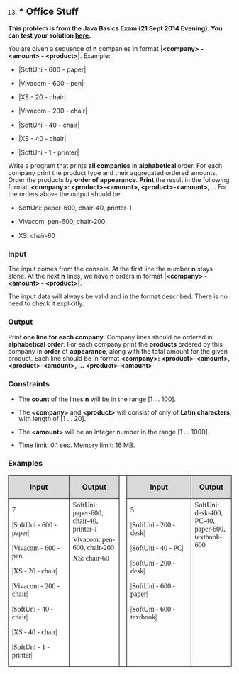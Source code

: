 <OL START=13>
	<LI><H2 CLASS="western"> * Office Stuff</H2>
</OL>
<P STYLE="margin-bottom: 0.14in; line-height: 115%"><B>This problem
is from the Java Basics Exam (21 Sept 2014 Evening). You can test
your solution <A HREF="https://judge.softuni.bg/Contests/Practice/Index/34#3">here</A>.</B></P>
<P STYLE="margin-bottom: 0.08in; line-height: 115%">You are given a
sequence of<B> n</B> companies in format |<B>&lt;company&gt; -
&lt;amount&gt; - &lt;product&gt;|</B>. Example:</P>
<UL>
	<LI><P STYLE="margin-bottom: 0.08in; line-height: 115%">|SoftUni -
	600 - paper|</P>
	<LI><P STYLE="margin-bottom: 0.08in; line-height: 115%">|Vivacom -
	600 - pen|</P>
	<LI><P STYLE="margin-bottom: 0.08in; line-height: 115%">|XS - 20 -
	chair|</P>
	<LI><P STYLE="margin-bottom: 0.08in; line-height: 115%">|Vivacom -
	200 - chair|</P>
	<LI><P STYLE="margin-bottom: 0.08in; line-height: 115%">|SoftUni -
	40 - chair|</P>
	<LI><P STYLE="margin-bottom: 0.08in; line-height: 115%">|XS - 40 -
	chair|</P>
	<LI><P STYLE="margin-bottom: 0.08in; line-height: 115%">|SoftUni - 1
	- printer|</P>
</UL>
<P STYLE="margin-bottom: 0.08in; line-height: 115%">Write a program
that prints <B>all companies</B> in <B>alphabetical </B>order. For
each company print the product type and their aggregated ordered
amounts. Order the products by <B>order of appearance</B>. <B>Print</B>
the result in the following format: <B>&lt;company&gt;:
&lt;product&gt;-&lt;amount&gt;, &lt;product&gt;-&lt;amount&gt;,…</B>
For the orders above the output should be:</P>
<UL>
	<LI><P STYLE="margin-bottom: 0.14in; line-height: 115%">SoftUni:
	paper-600, chair-40, printer-1</P>
	<LI><P STYLE="margin-bottom: 0.14in; line-height: 115%">Vivacom:
	pen-600, chair-200</P>
	<LI><P STYLE="margin-bottom: 0.14in; line-height: 115%">XS: chair-60</P>
</UL>
<H3 CLASS="western">Input</H3>
<P STYLE="margin-bottom: 0.08in; line-height: 115%">The input comes
from the console. At the first line the number <B>n</B> stays alone.
At the next <B>n</B> lines, we have <B>n</B> orders in format
|<B>&lt;company&gt; - &lt;amount&gt; - &lt;product&gt;|</B>.</P>
<P STYLE="margin-bottom: 0.14in; line-height: 115%">The input data
will always be valid and in the format described. There is no need to
check it explicitly.</P>
<H3 CLASS="western">Output</H3>
<P STYLE="margin-bottom: 0.08in; line-height: 115%">Print <B>one line
for each company</B>. Company lines should be ordered in <B>alphabetical</B>
<B>order</B>. For each company print the <B>products</B> ordered by
this company in <B>order</B> of <B>appearance</B>, along with the
total amount for the given product. Each line should be in format
<B>&lt;company&gt;: &lt;product&gt;-&lt;amount&gt;,
&lt;product&gt;-&lt;amount&gt;, … &lt;product&gt;-&lt;amount&gt;</B></P>
<H3 CLASS="western">Constraints</H3>
<UL>
	<LI><P STYLE="margin-bottom: 0in; line-height: 100%">The <B>count</B>
	of the lines <B>n</B> will be in the range [1 … 100].</P>
	<LI><P STYLE="margin-bottom: 0in; line-height: 100%">The <B>&lt;company&gt;</B>
	and <B>&lt;product&gt;</B> will consist of only of <B>Latin
	characters</B>, with length of [1 … 20].</P>
	<LI><P STYLE="margin-bottom: 0in; line-height: 100%">The <B>&lt;amount&gt;</B>
	will be an integer number in the range [1 … 1000].</P>
	<LI><P STYLE="margin-bottom: 0in; line-height: 100%">Time limit: 0.1
	sec. Memory limit: 16 MB.</P>
</UL>
<H3 CLASS="western">Examples</H3>
<TABLE WIDTH=698 CELLPADDING=7 CELLSPACING=0>
	<COL WIDTH=190>
	<COL WIDTH=136>
	<COL WIDTH=2>
	<COL WIDTH=209>
	<COL WIDTH=89>
	<TR VALIGN=TOP>
		<TD WIDTH=190 BGCOLOR="#d9d9d9" STYLE="border: 1px solid #00000a; padding-top: 0in; padding-bottom: 0in; padding-left: 0.08in; padding-right: 0.08in">
			<P ALIGN=CENTER><B>Input</B></P>
		</TD>
		<TD WIDTH=136 BGCOLOR="#d9d9d9" STYLE="border: 1px solid #00000a; padding-top: 0in; padding-bottom: 0in; padding-left: 0.08in; padding-right: 0.08in">
			<P ALIGN=CENTER><B>Output</B></P>
		</TD>
		<TD ROWSPAN=2 WIDTH=2 STYLE="border: 1px solid #00000a; padding-top: 0in; padding-bottom: 0in; padding-left: 0.08in; padding-right: 0.08in">
			<P ALIGN=CENTER><BR>
			</P>
		</TD>
		<TD WIDTH=209 BGCOLOR="#d9d9d9" STYLE="border: 1px solid #00000a; padding-top: 0in; padding-bottom: 0in; padding-left: 0.08in; padding-right: 0.08in">
			<P ALIGN=CENTER><B>Input</B></P>
		</TD>
		<TD WIDTH=89 BGCOLOR="#d9d9d9" STYLE="border: 1px solid #00000a; padding-top: 0in; padding-bottom: 0in; padding-left: 0.08in; padding-right: 0.08in">
			<P ALIGN=CENTER><B>Output</B></P>
		</TD>
	</TR>
	<TR>
		<TD WIDTH=190 VALIGN=TOP BGCOLOR="#ffffff" STYLE="border: 1px solid #00000a; padding-top: 0in; padding-bottom: 0in; padding-left: 0.08in; padding-right: 0.08in">
			<P STYLE="margin-bottom: 0in"><FONT FACE="Consolas, serif">7</FONT></P>
			<P STYLE="margin-bottom: 0in"><FONT FACE="Consolas, serif">|SoftUni
			- 600 - paper|</FONT></P>
			<P STYLE="margin-bottom: 0in"><FONT FACE="Consolas, serif">|Vivacom
			- 600 - pen|</FONT></P>
			<P STYLE="margin-bottom: 0in"><FONT FACE="Consolas, serif">|XS -
			20 - chair|</FONT></P>
			<P STYLE="margin-bottom: 0in"><FONT FACE="Consolas, serif">|Vivacom
			- 200 - chair|</FONT></P>
			<P STYLE="margin-bottom: 0in"><FONT FACE="Consolas, serif">|SoftUni
			- 40 - chair|</FONT></P>
			<P STYLE="margin-bottom: 0in"><FONT FACE="Consolas, serif">|XS -
			40 - chair|</FONT></P>
			<P><FONT FACE="Consolas, serif">|SoftUni - 1 - printer|</FONT></P>
		</TD>
		<TD WIDTH=136 VALIGN=TOP BGCOLOR="#ffffff" STYLE="border: 1px solid #00000a; padding-top: 0in; padding-bottom: 0in; padding-left: 0.08in; padding-right: 0.08in">
			<P STYLE="margin-top: 0.06in; margin-bottom: 0in"><FONT FACE="Consolas, serif">SoftUni:
			paper-600, chair-40, printer-1</FONT></P>
			<P STYLE="margin-top: 0.06in; margin-bottom: 0in"><FONT FACE="Consolas, serif">Vivacom:
			pen-600, chair-200</FONT></P>
			<P STYLE="margin-top: 0.06in"><FONT FACE="Consolas, serif">XS:
			chair-60</FONT></P>
		</TD>
		<TD WIDTH=209 VALIGN=TOP STYLE="border: 1px solid #00000a; padding-top: 0in; padding-bottom: 0in; padding-left: 0.08in; padding-right: 0.08in">
			<P STYLE="margin-bottom: 0in"><FONT FACE="Consolas, serif">5</FONT></P>
			<P STYLE="margin-bottom: 0in"><FONT FACE="Consolas, serif">|SoftUni
			- 200 - desk|</FONT></P>
			<P STYLE="margin-bottom: 0in"><FONT FACE="Consolas, serif">|SoftUni
			- 40 - PC|</FONT></P>
			<P STYLE="margin-bottom: 0in"><FONT FACE="Consolas, serif">|SoftUni
			- 200 - desk|</FONT></P>
			<P STYLE="margin-bottom: 0in"><FONT FACE="Consolas, serif">|SoftUni
			- 600 - paper|</FONT></P>
			<P><FONT FACE="Consolas, serif">|SoftUni - 600 - textbook|</FONT></P>
		</TD>
		<TD WIDTH=89 VALIGN=TOP STYLE="border: 1px solid #00000a; padding-top: 0in; padding-bottom: 0in; padding-left: 0.08in; padding-right: 0.08in">
			<P STYLE="margin-top: 0.06in"><FONT FACE="Consolas, serif">SoftUni:
			desk-400, PC-40, paper-600, textbook-600</FONT></P>
		</TD>
	</TR>
</TABLE>
<P STYLE="margin-bottom: 0.14in; line-height: 115%"><BR><BR>
</P>
